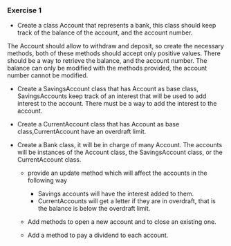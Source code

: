 ### Exercise 1

- Create a class Account that represents a bank,
this class should keep track of the balance of 
the account, and the account number. 

The Account should allow to withdraw and deposit,
so create the necessary methods, both of these
  methods should accept only positive values. 
There should be a way to retrieve the balance, 
and the account number. 
The balance can only be modified with the methods
provided, the account number cannot be modified.

- Create a SavingsAccount class that has Account
as base class, SavingsAccounts keep track of an 
interest that will be used to add interest to
the account. There must be a way to add the 
interest to the account.

- Create a CurrentAccount class that has Account
as base class,CurrentAccount have an overdraft 
limit.

- Create a Bank class, it will be in charge of 
many Account. The accounts will be instances of 
the Account class, the SavingsAccount class, 
or the CurrentAccount class.

    - provide an update method which will affect
  the accounts in the following way
        - Savings accounts will have the 
      interest added to them.
        - CurrentAccounts will get a letter if 
      they are in overdraft, that is the balance
      is below the overdraft limit.
      
    - Add methods to open a new account and to
  close an existing one.
    - Add a method to pay a dividend to each 
  account.
